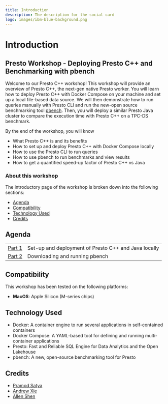 ```yaml
---
title: Introduction
description: The description for the social card
logo: images/ibm-blue-background.png
---
```


# Introduction

## Presto Workshop - Deploying Presto C++ and Benchmarking with pbench

Welcome to our Presto C++ workshop! This workshop will provide an overview of Presto C++, the next-gen native Presto worker.
You will learn how to deploy Presto C++ with Docker Compose on your machine and set up a local file-based data source. We will then demonstrate how to run queries manually with Presto CLI and run the new-open source benchmarking tool
[pbench](https://github.com/prestodb/pbench). Then, you will deploy a similar Presto Java cluster to compare
the execution time with Presto C++ on a TPC-DS benchmark.

By the end of the workshop, you will know

- What Presto C++ is and its benefits
- How to set up and deploy Presto C++ with Docker Compose locally
- How to use the Presto CLI to run queries
- How to use pbench to run benchmarks and view results
- How to get a quantified speed-up factor of Presto C++ vs Java

### About this workshop

The introductory page of the workshop is broken down into the following sections:

* [Agenda](./#agenda)
* [Compatibility](./#compatibility)
* [Technology Used](./#technology-used)
* [Credits](./#credits)

## Agenda

|                                                     |                                                      |
|:----------------------------------------------------|:-----------------------------------------------------|
| [Part 1](deploy-presto/README.md) | Set-up and deployment of Presto C++ and Java locally |
| [Part 2](running-pbench/README.md)  | Downloading and running pbench                       |

## Compatibility

This workshop has been tested on the following platforms:

* **MacOS**: Apple Silicon (M-series chips)

## Technology Used

* Docker: A container engine to run several applications in self-contained containers
* Docker Compose: A YAML-based tool for defining and running multi-container applications
* Presto: Fast and Reliable SQL Engine for Data Analytics and the Open Lakehouse
* pbench: A new, open-source benchmarking tool for Presto

## Credits

* [Pramod Satya](https://github.com/pramodsatya)
* [Andrew Xie](https://github.com/Archy-X)
* [Allen Shen](https://github.com/allenshen13)
